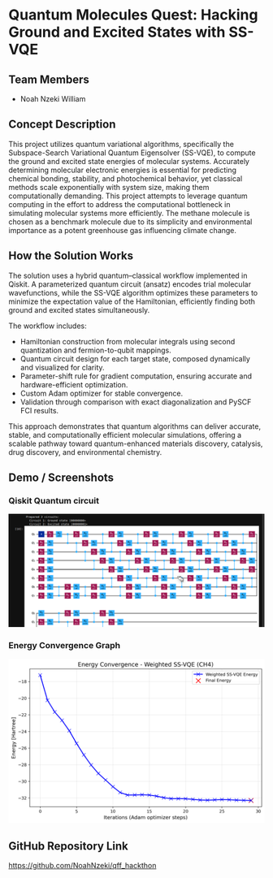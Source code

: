 #  Quantum Molecules Quest: Hacking Ground and Excited States with SS-VQE

## Team Members
- Noah Nzeki William

## Concept Description
This project utilizes quantum variational algorithms, specifically the Subspace-Search Variational Quantum Eigensolver (SS-VQE), to compute the ground and excited state energies of molecular systems. Accurately determining molecular electronic energies is essential for predicting chemical bonding, stability, and photochemical behavior, yet classical methods scale exponentially with system size, making them computationally demanding. This project attempts to  leverage quantum computing in the effort to address the computational bottleneck in simulating molecular systems more efficiently. The methane molecule is chosen as a benchmark molecule due to its simplicity and environmental importance as a potent greenhouse gas influencing climate change.

## How the Solution Works
The solution uses a hybrid quantum–classical workflow implemented in Qiskit. A parameterized quantum circuit (ansatz) encodes trial molecular wavefunctions, while the SS-VQE algorithm optimizes these parameters to minimize the expectation value of the Hamiltonian, efficiently finding both ground and excited states simultaneously.

The workflow includes:
- Hamiltonian construction from molecular integrals using second quantization and fermion-to-qubit mappings.
- Quantum circuit design for each target state, composed dynamically and visualized for clarity.
- Parameter-shift rule for gradient computation, ensuring accurate and hardware-efficient optimization.
- Custom Adam optimizer for stable convergence.
- Validation through comparison with exact diagonalization and PySCF FCI results.

This approach demonstrates that quantum algorithms can deliver accurate, stable, and computationally efficient molecular simulations, offering a scalable pathway toward quantum-enhanced materials discovery, catalysis, drug discovery, and environmental chemistry.

## Demo / Screenshots
### Qiskit Quantum circuit
![Quantum Circuit](circuit.png "Quantum Circuit")

### Energy Convergence Graph
![Energy Convergence](ssvqe_energy_convergence.png "Energy Convergence")

## GitHub Repository Link
https://github.com/NoahNzeki/qff_hackthon


